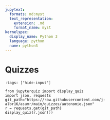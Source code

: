 ```yaml
---
jupytext:
  formats: md:myst
  text_representation:
    extension: .md
    format_name: myst
kernelspec:
  display_name: Python 3
  language: python
  name: python3
---
```


# Quizzes

```{code-cell} ipython3
:tags: ["hide-input"]

from jupyterquiz import display_quiz
import json, requests
git_path="https://raw.githubusercontent.com/j-albr16/asumr/main/quizzes/autonomie.json"
r = requests.get(git_path)
display_quiz(r.json())
```
